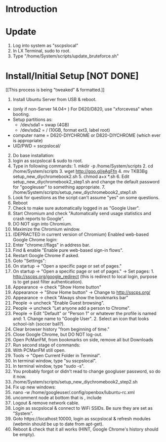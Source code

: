 # Introduction

# Update

1. Log into system as "sscpslocal"
2. In LX Terminal, sudo to root.
3. Type "/home/System/scripts/update_bruteforce.sh"

# Install/Initial Setup  [NOT DONE]
[[This process is being "tweaked" & formatted.]]

1. Install Ubuntu Server from USB & reboot.  
  * (only if non-Server 14.04+ ) For D620/D820, use "xforcevesa" when booting.
  * Setup partitions as:
    * /dev/sda1 = swap (4GB)
    * /dev/sda2 = / (10GB, format ext3, label root)
  * computer name = D620-DIYCHROME or D820-DIYCHROME (which ever is appropriate)
  * UID/PWD = sscpslocal/<usual local admin pwd>
2. Do base installation:
  1. login as sscpslocal & sudo to root.
  2. Type in following commands:
    1. mkdir -p /home/System/scripts
    2. cd /home/System/scripts
    3. wget http://goo.gl/eAgFfn
    4. mv TKB3Bg setup_new_diychromebook2.sh
    5. chmod a+x *.sh
    6. Edit setup_new_diychromebook2_step1.sh and change the default password for "googleuser" to something appropriate.
    7. /home/System/scripts/setup_new_diychromebook2_step1.sh
  3. Look for questions as the script can't assume "yes" on some questions.
  4. Reboot
3. Check to make sure automatically logged in as "Google User".
4. Start Chromium and check "Automatically send usage statistics and crash reports to Google".
5. DO NOT sign into Chromium.
6. Maximize the Chromium window.
7. (DEPRACTED in current version of Chromium) Enabled web-based Google Chrome login:
  1. Enter "chrome://flags" in address bar.
  2. Find & enable "Enable pure web-based sign-in flows".
  3. Restart Google Chrome if asked.
8. Goto "Settings":
  1. On startup -> "Open a specific page or set of pages."
  2. On startup -> "Open a specific page or set of pages." -> Set pages:
    1. http://sscps.org/google_redirect (this is redirect to local login, purpose is to get past filter authentication).
  3. Appearance -> check "Show Home button"
  4. Appearance -> "Show Home button" -> Change to http://sscps.org/
  5. Appearance -> check "Always show the bookmarks bar"
  6. People -> uncheck "Enable Guest browsing".
  7. People -> uncheck "Let anyone add a person to Chrome".
  8. People -> Edit "Default" or "Person 1" or whatever the profile is named and:
    1. Change name to "Google User".
    2. Select an icon that looks school-ish (soccer ball?).
  9. Clear browser history "from beginning of time." 
9. Close Google Chrome, but DO NOT log-out.
10. Open PcManFM, from bookmarks on side, remove all but Downloads
11. Run second stage of commands:
  1. With PCManFM still open.
  2. Tools -> "Open Current Folder in Terminal".
  3. In terminal window, type "su sscpslocal".
  4. In terminal window, type "sudo -s".
  5. You probably forgot or didn't read to change googluser password, so do it now.
  6. /home/System/scripts/setup_new_diychromebook2_step2.sh
12. Fix up new windows:
  1. nano -w /home/googleuser/.config/openbox/lubuntu-rc.xml
  2. uncomment node at bottom that is <maximized>, include <application type="normal">
13. Logout & remove network cable.  
14. Login as sscpslocal & connect to WiFi SSIDs.  Be sure they are set as "System".
15. Goto https://localhost:10000, login as sscpslocal & refresh modules (webmin should be up to date from apt-get).
16. Reboot & check that it all works (HINT, Google Chrome's history should be empty).
